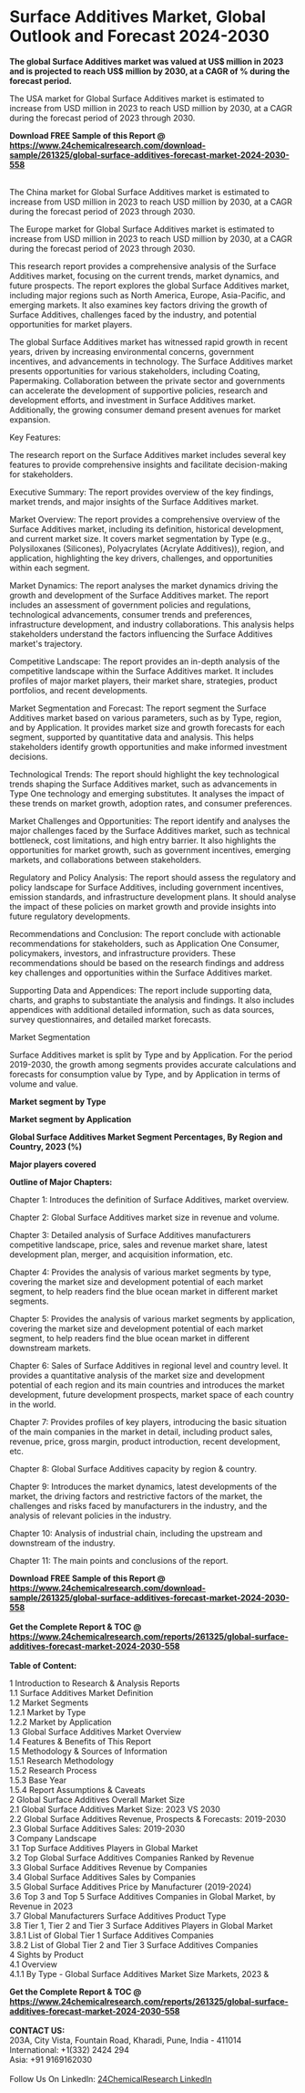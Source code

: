 <h1>Surface Additives Market, Global Outlook and Forecast 2024-2030</h1><p><strong>The global Surface Additives market was valued at US$ million in 2023 and is projected to reach US$ million by 2030, at a CAGR of % during the forecast period.</strong></p><p>
</p><p>The USA market for Global Surface Additives market is estimated to increase from USD million in 2023 to reach USD million by 2030, at a CAGR during the forecast period of 2023 through 2030.</p><div><b>Download FREE Sample of this Report @ 
            <a href="https://www.24chemicalresearch.com/download-sample/261325/global-surface-additives-forecast-market-2024-2030-558">
            https://www.24chemicalresearch.com/download-sample/261325/global-surface-additives-forecast-market-2024-2030-558</a></b></div><br><p>
</p><p>The China market for Global Surface Additives market is estimated to increase from USD million in 2023 to reach USD million by 2030, at a CAGR during the forecast period of 2023 through 2030.</p><p>
</p><p>The Europe market for Global Surface Additives market is estimated to increase from USD million in 2023 to reach USD million by 2030, at a CAGR during the forecast period of 2023 through 2030.</p><p>
</p><p>This research report provides a comprehensive analysis of the Surface Additives market, focusing on the current trends, market dynamics, and future prospects. The report explores the global Surface Additives market, including major regions such as North America, Europe, Asia-Pacific, and emerging markets. It also examines key factors driving the growth of Surface Additives, challenges faced by the industry, and potential opportunities for market players.</p><p>
The global Surface Additives market has witnessed rapid growth in recent years, driven by increasing environmental concerns, government incentives, and advancements in technology. The Surface Additives market presents opportunities for various stakeholders, including Coating, Papermaking. Collaboration between the private sector and governments can accelerate the development of supportive policies, research and development efforts, and investment in Surface Additives market. Additionally, the growing consumer demand present avenues for market expansion.</p><p>
Key Features:</p><p>
The research report on the Surface Additives market includes several key features to provide comprehensive insights and facilitate decision-making for stakeholders.</p><p>
Executive Summary: The report provides overview of the key findings, market trends, and major insights of the Surface Additives market.</p><p>
Market Overview: The report provides a comprehensive overview of the Surface Additives market, including its definition, historical development, and current market size. It covers market segmentation by Type (e.g., Polysiloxanes (Silicones), Polyacrylates (Acrylate Additives)), region, and application, highlighting the key drivers, challenges, and opportunities within each segment.</p><p>
Market Dynamics: The report analyses the market dynamics driving the growth and development of the Surface Additives market. The report includes an assessment of government policies and regulations, technological advancements, consumer trends and preferences, infrastructure development, and industry collaborations. This analysis helps stakeholders understand the factors influencing the Surface Additives market's trajectory.</p><p>
Competitive Landscape: The report provides an in-depth analysis of the competitive landscape within the Surface Additives market. It includes profiles of major market players, their market share, strategies, product portfolios, and recent developments.</p><p>
Market Segmentation and Forecast: The report segment the Surface Additives market based on various parameters, such as by Type, region, and by Application. It provides market size and growth forecasts for each segment, supported by quantitative data and analysis. This helps stakeholders identify growth opportunities and make informed investment decisions.</p><p>
Technological Trends: The report should highlight the key technological trends shaping the Surface Additives market, such as advancements in Type One technology and emerging substitutes. It analyses the impact of these trends on market growth, adoption rates, and consumer preferences.</p><p>
Market Challenges and Opportunities: The report identify and analyses the major challenges faced by the Surface Additives market, such as technical bottleneck, cost limitations, and high entry barrier. It also highlights the opportunities for market growth, such as government incentives, emerging markets, and collaborations between stakeholders.</p><p>
Regulatory and Policy Analysis: The report should assess the regulatory and policy landscape for Surface Additives, including government incentives, emission standards, and infrastructure development plans. It should analyse the impact of these policies on market growth and provide insights into future regulatory developments.</p><p>
Recommendations and Conclusion: The report conclude with actionable recommendations for stakeholders, such as Application One Consumer, policymakers, investors, and infrastructure providers. These recommendations should be based on the research findings and address key challenges and opportunities within the Surface Additives market.</p><p>
Supporting Data and Appendices: The report include supporting data, charts, and graphs to substantiate the analysis and findings. It also includes appendices with additional detailed information, such as data sources, survey questionnaires, and detailed market forecasts.</p><p>
Market Segmentation</p><p>
Surface Additives market is split by Type and by Application. For the period 2019-2030, the growth among segments provides accurate calculations and forecasts for consumption value by Type, and by Application in terms of volume and value.</p><p>
<strong>Market segment by Type</strong></p><p>
</p><p>
<strong>Market segment by Application</strong></p><p>
</p><p>
<strong>Global Surface Additives Market Segment Percentages, By Region and Country, 2023 (%)</strong></p><p>
</p><p>
<strong>Major players covered</strong></p><p>
</p><p>
</p><p><strong>Outline of Major Chapters:</strong></p><p>
Chapter 1: Introduces the definition of Surface Additives, market overview.</p><p>
Chapter 2: Global Surface Additives market size in revenue and volume.</p><p>
Chapter 3: Detailed analysis of Surface Additives manufacturers competitive landscape, price, sales and revenue market share, latest development plan, merger, and acquisition information, etc.</p><p>
Chapter 4: Provides the analysis of various market segments by type, covering the market size and development potential of each market segment, to help readers find the blue ocean market in different market segments.</p><p>
Chapter 5: Provides the analysis of various market segments by application, covering the market size and development potential of each market segment, to help readers find the blue ocean market in different downstream markets.</p><p>
Chapter 6: Sales of Surface Additives in regional level and country level. It provides a quantitative analysis of the market size and development potential of each region and its main countries and introduces the market development, future development prospects, market space of each country in the world.</p><p>
Chapter 7: Provides profiles of key players, introducing the basic situation of the main companies in the market in detail, including product sales, revenue, price, gross margin, product introduction, recent development, etc.</p><p>
Chapter 8: Global Surface Additives capacity by region &amp; country.</p><p>
Chapter 9: Introduces the market dynamics, latest developments of the market, the driving factors and restrictive factors of the market, the challenges and risks faced by manufacturers in the industry, and the analysis of relevant policies in the industry.</p><p>
Chapter 10: Analysis of industrial chain, including the upstream and downstream of the industry.</p><p>
Chapter 11: The main points and conclusions of the report.</p><div><b>Download FREE Sample of this Report @ 
            <a href="https://www.24chemicalresearch.com/download-sample/261325/global-surface-additives-forecast-market-2024-2030-558">
            https://www.24chemicalresearch.com/download-sample/261325/global-surface-additives-forecast-market-2024-2030-558</a></b></div><br><div><b>Get the Complete Report & TOC @ 
            <a href="https://www.24chemicalresearch.com/reports/261325/global-surface-additives-forecast-market-2024-2030-558">
            https://www.24chemicalresearch.com/reports/261325/global-surface-additives-forecast-market-2024-2030-558</a></b></div><br>
            <b>Table of Content:</b><p>1 Introduction to Research & Analysis Reports<br />
    1.1 Surface Additives Market Definition<br />
    1.2 Market Segments<br />
        1.2.1 Market by Type<br />
        1.2.2 Market by Application<br />
    1.3 Global Surface Additives Market Overview<br />
    1.4 Features & Benefits of This Report<br />
    1.5 Methodology & Sources of Information<br />
        1.5.1 Research Methodology<br />
        1.5.2 Research Process<br />
        1.5.3 Base Year<br />
        1.5.4 Report Assumptions & Caveats<br />
2 Global Surface Additives Overall Market Size<br />
    2.1 Global Surface Additives Market Size: 2023 VS 2030<br />
    2.2 Global Surface Additives Revenue, Prospects & Forecasts: 2019-2030<br />
    2.3 Global Surface Additives Sales: 2019-2030<br />
3 Company Landscape<br />
    3.1 Top Surface Additives Players in Global Market<br />
    3.2 Top Global Surface Additives Companies Ranked by Revenue<br />
    3.3 Global Surface Additives Revenue by Companies<br />
    3.4 Global Surface Additives Sales by Companies<br />
    3.5 Global Surface Additives Price by Manufacturer (2019-2024)<br />
    3.6 Top 3 and Top 5 Surface Additives Companies in Global Market, by Revenue in 2023<br />
    3.7 Global Manufacturers Surface Additives Product Type<br />
    3.8 Tier 1, Tier 2 and Tier 3 Surface Additives Players in Global Market<br />
        3.8.1 List of Global Tier 1 Surface Additives Companies<br />
        3.8.2 List of Global Tier 2 and Tier 3 Surface Additives Companies<br />
4 Sights by Product<br />
    4.1 Overview<br />
        4.1.1 By Type - Global Surface Additives Market Size Markets, 2023 &</p><div><b>Get the Complete Report & TOC @ 
            <a href="https://www.24chemicalresearch.com/reports/261325/global-surface-additives-forecast-market-2024-2030-558">
            https://www.24chemicalresearch.com/reports/261325/global-surface-additives-forecast-market-2024-2030-558</a></b></div><br><b>CONTACT US:</b><br>
            203A, City Vista, Fountain Road, Kharadi, Pune, India - 411014<br>
            International: +1(332) 2424 294<br>
            Asia: +91 9169162030 <br><br>
            Follow Us On LinkedIn: <a href="https://www.linkedin.com/company/24chemicalresearch/">24ChemicalResearch LinkedIn</a>